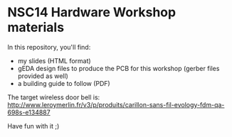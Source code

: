 NSC14 Hardware Workshop materials
=================================

In this repository, you'll find:

* my slides (HTML format)
* gEDA design files to produce the PCB for this workshop (gerber files provided as well)
* a building guide to follow (PDF)

The target wireless door bell is: http://www.leroymerlin.fr/v3/p/produits/carillon-sans-fil-evology-fdm-qa-698s-e134887

Have fun with it ;)
